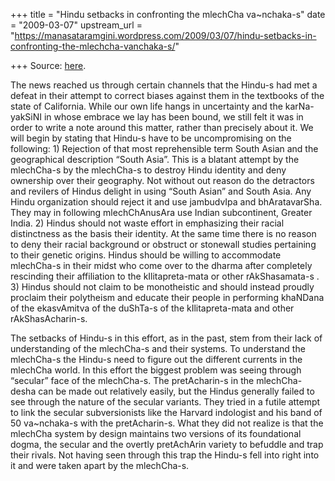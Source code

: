 +++
title = "Hindu setbacks in confronting the mlechCha va~nchaka-s"
date = "2009-03-07"
upstream_url = "https://manasataramgini.wordpress.com/2009/03/07/hindu-setbacks-in-confronting-the-mlechcha-vanchaka-s/"

+++
Source: [here](https://manasataramgini.wordpress.com/2009/03/07/hindu-setbacks-in-confronting-the-mlechcha-vanchaka-s/).

The news reached us through certain channels that the Hindu-s had met a defeat in their attempt to correct biases against them in the textbooks of the state of California. While our own life hangs in uncertainty and the karNa-yakSiNI in whose embrace we lay has been bound, we still felt it was in order to write a note around this matter, rather than precisely about it. We will begin by stating that Hindu-s have to be uncompromising on the following: 1) Rejection of that most reprehensible term South Asian and the geographical description “South Asia”. This is a blatant attempt by the mlechCha-s by the mlechCha-s to destroy Hindu identity and deny ownership over their geography. Not without out reason do the detractors and revilers of Hindus delight in using “South Asian” and South Asia. Any Hindu organization should reject it and use jambudvIpa and bhAratavarSha. They may in following mlechChAnusAra use Indian subcontinent, Greater India. 2) Hindus should not waste effort in emphasizing their racial distinctness as the basis their identity. At the same time there is no reason to deny their racial background or obstruct or stonewall studies pertaining to their genetic origins. Hindus should be willing to accommodate mlechCha-s in their midst who come over to the dharma after completely rescinding their affiliation to the kIlitapreta-mata or other rAkShasamata-s . 3) Hindus should not claim to be monotheistic and should instead proudly proclaim their polytheism and educate their people in performing khaNDana of the ekasvAmitva of the duShTa-s of the kIlitapreta-mata and other rAkShasAcharin-s.

The setbacks of Hindu-s in this effort, as in the past, stem from their lack of understanding of the mlechCha-s and their systems. To understand the mlechCha-s the Hindu-s need to figure out the different currents in the mlechCha world. In this effort the biggest problem was seeing through “secular” face of the mlechCha-s. The pretAcharin-s in the mlechCha-desha can be made out relatively easily, but the Hindus generally failed to see through the nature of the secular variants. They tried in a futile attempt to link the secular subversionists like the Harvard indologist and his band of 50 va\~nchaka-s with the pretAcharin-s. What they did not realize is that the mlechCha system by design maintains two versions of its foundational dogma, the secular and the overtly pretAchArin variety to befuddle and trap their rivals. Not having seen through this trap the Hindu-s fell into right into it and were taken apart by the mlechCha-s.


